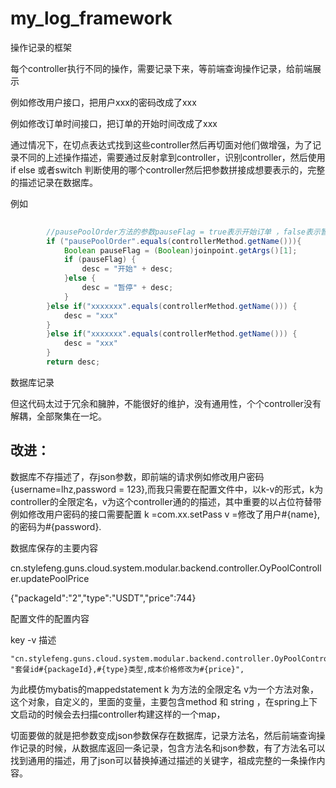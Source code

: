 # my_log_framework
操作记录的框架

每个controller执行不同的操作，需要记录下来，等前端查询操作记录，给前端展示

例如修改用户接口，把用户xxx的密码改成了xxx

例如修改订单时间接口，把订单的开始时间改成了xxx

通过情况下，在切点表达式找到这些controller然后再切面对他们做增强，为了记录不同的上述操作描述，需要通过反射拿到controller，识别controller，然后使用if else 或者switch 判断使用的哪个controller然后把参数拼接成想要表示的，完整的描述记录在数据库。

例如

```java
   
        //pausePoolOrder方法的参数pauseFlag = true表示开始订单 ，false表示暂停订单
        if ("pausePoolOrder".equals(controllerMethod.getName())){
            Boolean pauseFlag = (Boolean)joinpoint.getArgs()[1];
            if (pauseFlag) {
                desc = "开始" + desc;
            }else {
                desc = "暂停" + desc;
            }
        }else if("xxxxxxx".equals(controllerMethod.getName())) {
        	desc = "xxx"
        }
        }else if("xxxxxxx".equals(controllerMethod.getName())) {
        	desc = "xxx"
        }
        return desc;

```

数据库记录   

但这代码太过于冗余和臃肿，不能很好的维护，没有通用性，个个controller没有解耦，全部聚集在一坨。



## 改进：

数据库不存描述了，存json参数，即前端的请求例如修改用户密码{username=lhz,password = 123},而我只需要在配置文件中，以k-v的形式，k为controller的全限定名，v为这个controller通的的描述，其中重要的以占位符替带例如修改用户密码的接口需要配置 k =com.xx.setPass v =修改了用户#{name},的密码为#{password}.

数据库保存的主要内容

cn.stylefeng.guns.cloud.system.modular.backend.controller.OyPoolController.updatePoolPrice

{"packageId":"2","type":"USDT","price":744}

配置文件的配置内容

key -v 描述

```
"cn.stylefeng.guns.cloud.system.modular.backend.controller.OyPoolController.updatePoolPrice": "套餐id#{packageId},#{type}类型,成本价格修改为#{price}",
```

为此模仿mybatis的mappedstatement k 为方法的全限定名 v为一个方法对象，这个对象，自定义的，里面的变量，主要包含method 和 string ，在spring上下文启动的时候会去扫描controller构建这样的一个map，



切面要做的就是把参数变成json参数保存在数据库，记录方法名，然后前端查询操作记录的时候，从数据库返回一条记录，包含方法名和json参数，有了方法名可以找到通用的描述，用了json可以替换掉通过描述的关键字，祖成完整的一条操作内容。